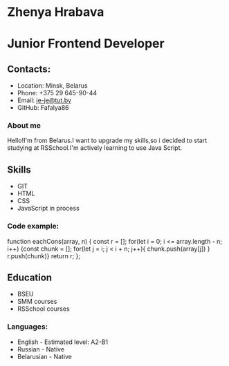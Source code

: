 # Zhenya Hrabava
# Junior Frontend Developer
## Contacts:
* Location: Minsk, Belarus
* Phone: +375 29 645-90-44
* Email: je-je@tut.by
* GitHub: Fafalya86
### About me
Hello!I'm from Belarus.I want to upgrade my skills,so i decided to start studying at RSSchool.I'm actively learning to use Java Script.
## Skills
* GIT
* HTML 
* CSS
* JavaScript in process
### Code example:
  function eachCons(array, n) {
            const r = [];
            for(let i = 0; i &lt;= array.length - n; i++) 
            {const chunk = []; 
            for(let j = i; j &lt; i + n; j++){
            chunk.push(array[j]) } 
            r.push(chunk)} 
            return r; 
          };
 ## Education
 * BSEU
 * SMM courses
 * RSSchool courses
 ### Languages:
 * English - Estimated level: A2-B1
 * Russian - Native
 * Belarusian - Native
